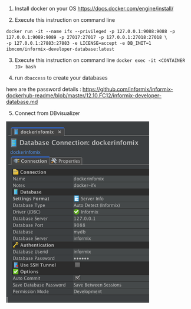 
1. Install docker on your OS https://docs.docker.com/engine/install/

2. Execute this instruction on command line
```
docker run -it --name ifx --privileged -p 127.0.0.1:9088:9088 -p 127.0.0.1:9089:9089 -p 27017:27017 -p 127.0.0.1:27018:27018 \
-p 127.0.0.1:27883:27883 -e LICENSE=accept -e DB_INIT=1 ibmcom/informix-developer-database:latest
```
3. Execute this instruction on command line `docker exec -it <CONTAINER ID> bash`

4. run `dbaccess` to create your databases

here are the password details : https://github.com/informix/informix-dockerhub-readme/blob/master/12.10.FC12/informix-developer-database.md 

5. Connect from DBvisualizer 

![alt text](https://raw.githubusercontent.com/sushilshinde/how-to-docs/main/assets/db-viz-docker-ifx.png)
